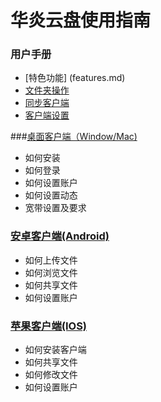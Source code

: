 # 华炎云盘使用指南

### 用户手册
- [特色功能] (features.md)
- [文件夹操作](folders.md)
- [同步客户端](client_synchronize.md)
- [客户端设置](client.settings.md)

###[桌面客户端（Window/Mac)](windows_mac_client.md)
- 如何安装
- 如何登录
- 如何设置账户
- 如何设置动态
- 宽带设置及要求

### [安卓客户端(Android)](android_client.md)
- 如何上传文件
- 如何浏览文件
- 如何共享文件
- 如何设置账户

### [苹果客户端(IOS)](ios_client.md)
- 如何安装客户端
- 如何共享文件
- 如何修改文件
- 如何设置账户

